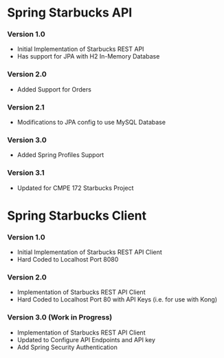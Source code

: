 # Spring Starbucks API


### Version 1.0

* Initial Implementation of Starbucks REST API
* Has support for JPA with H2 In-Memory Database


### Version 2.0

* Added Support for Orders


### Version 2.1

* Modifications to JPA config to use MySQL Database


### Version 3.0

* Added Spring Profiles Support


### Version 3.1

* Updated for CMPE 172 Starbucks Project


# Spring Starbucks Client


### Version 1.0

* Initial Implementation of Starbucks REST API Client
* Hard Coded to Localhost Port 8080


### Version 2.0

* Implementation of Starbucks REST API Client
* Hard Coded to Localhost Port 80 with API Keys (i.e. for use with Kong)


### Version 3.0 (Work in Progress)

* Implementation of Starbucks REST API Client
* Updated to Configure API Endpoints and API key
* Add Spring Security Authentication











